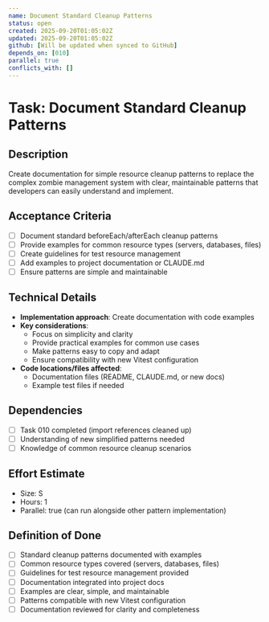 ```yaml
---
name: Document Standard Cleanup Patterns
status: open
created: 2025-09-20T01:05:02Z
updated: 2025-09-20T01:05:02Z
github: [Will be updated when synced to GitHub]
depends_on: [010]
parallel: true
conflicts_with: []
---
```


# Task: Document Standard Cleanup Patterns

## Description

Create documentation for simple resource cleanup patterns to replace the complex
zombie management system with clear, maintainable patterns that developers can
easily understand and implement.

## Acceptance Criteria

- [ ] Document standard beforeEach/afterEach cleanup patterns
- [ ] Provide examples for common resource types (servers, databases, files)
- [ ] Create guidelines for test resource management
- [ ] Add examples to project documentation or CLAUDE.md
- [ ] Ensure patterns are simple and maintainable

## Technical Details

- **Implementation approach**: Create documentation with code examples
- **Key considerations**:
  - Focus on simplicity and clarity
  - Provide practical examples for common use cases
  - Make patterns easy to copy and adapt
  - Ensure compatibility with new Vitest configuration
- **Code locations/files affected**:
  - Documentation files (README, CLAUDE.md, or new docs)
  - Example test files if needed

## Dependencies

- [ ] Task 010 completed (import references cleaned up)
- [ ] Understanding of new simplified patterns needed
- [ ] Knowledge of common resource cleanup scenarios

## Effort Estimate

- Size: S
- Hours: 1
- Parallel: true (can run alongside other pattern implementation)

## Definition of Done

- [ ] Standard cleanup patterns documented with examples
- [ ] Common resource types covered (servers, databases, files)
- [ ] Guidelines for test resource management provided
- [ ] Documentation integrated into project docs
- [ ] Examples are clear, simple, and maintainable
- [ ] Patterns compatible with new Vitest configuration
- [ ] Documentation reviewed for clarity and completeness
